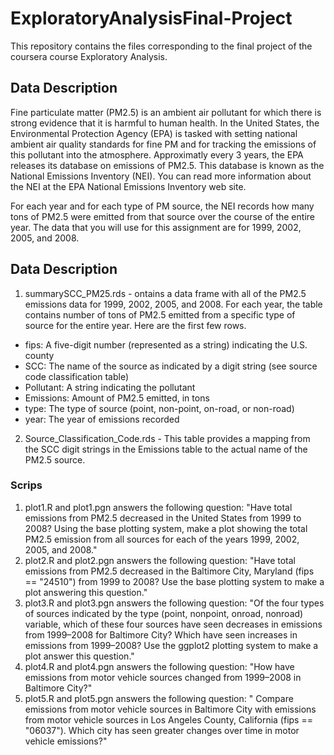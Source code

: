# ExploratoryAnalysisFinal-Project
This repository contains the files corresponding to the final project of the coursera course Exploratory Analysis.  

## Data Description 
Fine particulate matter (PM2.5) is an ambient air pollutant for which there is strong evidence that it is harmful to human health. In the United States, the Environmental Protection Agency (EPA) is tasked with setting national ambient air quality standards for fine PM and for tracking the emissions of this pollutant into the atmosphere. Approximatly every 3 years, the EPA releases its database on emissions of PM2.5. This database is known as the National Emissions Inventory (NEI). You can read more information about the NEI at the EPA National Emissions Inventory web site.

For each year and for each type of PM source, the NEI records how many tons of PM2.5 were emitted from that source over the course of the entire year. The data that you will use for this assignment are for 1999, 2002, 2005, and 2008.  

## Data Description
1. summarySCC_PM25.rds - ontains a data frame with all of the PM2.5 emissions data for 1999, 2002, 2005, and 2008. For each year, the table contains number of tons of PM2.5 emitted from a specific type of source for the entire year. Here are the first few rows.
* fips: A five-digit number (represented as a string) indicating the U.S. county
* SCC: The name of the source as indicated by a digit string (see source code classification table)
* Pollutant: A string indicating the pollutant
* Emissions: Amount of PM2.5 emitted, in tons
* type: The type of source (point, non-point, on-road, or non-road)
* year: The year of emissions recorded

2. Source_Classification_Code.rds - This table provides a mapping from the SCC digit strings in the Emissions table to the actual name of the PM2.5 source.

### Scrips 
1. plot1.R and plot1.pgn answers the following question: "Have total emissions from PM2.5 decreased in the United States from 1999 to 2008? Using the base plotting system, make a plot showing the total PM2.5 emission from all sources for each of the years 1999, 2002, 2005, and 2008."
2. plot2.R and plot2.pgn answers the following question: "Have total emissions from PM2.5 decreased in the Baltimore City, Maryland (fips == "24510") from 1999 to 2008? Use the base plotting system to make a plot answering this question."
3. plot3.R and plot3.pgn answers the following question: "Of the four types of sources indicated by the type (point, nonpoint, onroad, nonroad) variable, which of these four sources have seen decreases in emissions from 1999–2008 for Baltimore City? Which have seen increases in emissions from 1999–2008? Use the ggplot2 plotting system to make a plot answer this question."
4. plot4.R and plot4.pgn answers the following question: "How have emissions from motor vehicle sources changed from 1999–2008 in Baltimore City?"
5. plot5.R and plot5.pgn answers the following question: " Compare emissions from motor vehicle sources in Baltimore City with emissions from motor vehicle sources in Los Angeles County, California (fips == "06037"). Which city has seen greater changes over time in motor vehicle emissions?"


